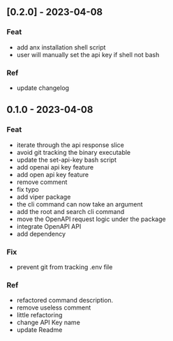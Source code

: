 <a name="0.2.0"></a>
## [0.2.0] - 2023-04-08
### Feat
- add anx installation shell script
- user will manually set the api key if shell not bash

### Ref
- update changelog

<a name="0.1.0"></a>
## 0.1.0 - 2023-04-08
### Feat
- iterate through the api response slice
- avoid git tracking the binary executable
- update the set-api-key bash script
- add openai api key feature
- add open api key feature
- remove comment
- fix typo
- add viper package
- the cli command can now take an argument
- add the root and search cli command
- move the OpenAPI request logic under the  package
- integrate OpenAPI API
- add dependency

### Fix
- prevent git from tracking .env file

### Ref
- refactored command description.
- remove useless comment
- little refactoring
- change API Key name
- update Readme
